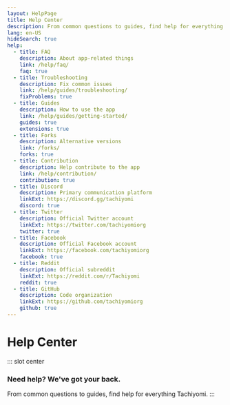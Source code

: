 ```yaml
---
layout: HelpPage
title: Help Center
description: From common questions to guides, find help for everything Tachiyomi.
lang: en-US
hideSearch: true
help:
  - title: FAQ
    description: About app-related things
    link: /help/faq/
    faq: true
  - title: Troubleshooting
    description: Fix common issues
    link: /help/guides/troubleshooting/
    fixProblems: true
  - title: Guides
    description: How to use the app
    link: /help/guides/getting-started/
    guides: true
    extensions: true
  - title: Forks
    description: Alternative versions
    link: /forks/
    forks: true
  - title: Contribution
    description: Help contribute to the app
    link: /help/contribution/
    contribution: true
  - title: Discord
    description: Primary communication platform
    linkExt: https://discord.gg/tachiyomi
    discord: true
  - title: Twitter
    description: Official Twitter account
    linkExt: https://twitter.com/tachiyomiorg
    twitter: true
  - title: Facebook
    description: Official Facebook account
    linkExt: https://facebook.com/tachiyomiorg
    facebook: true
  - title: Reddit
    description: Official subreddit
    linkExt: https://reddit.com/r/Tachiyomi
    reddit: true
  - title: GitHub
    description: Code organization
    linkExt: https://github.com/tachiyomiorg
    github: true
---
```


# Help Center

::: slot center
### Need help? We've got your back.
From common questions to guides, find help for everything Tachiyomi.
:::
